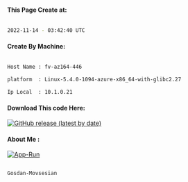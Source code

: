 
   
#### This Page Create at:

```bash

2022-11-14 - 03:42:40 UTC

```

#### Create By Machine:

```bash

Host Name : fv-az164-446

platform  : Linux-5.4.0-1094-azure-x86_64-with-glibc2.27

Ip Local  : 10.1.0.21

```
#### Download This code Here:

[![GitHub release (latest by date)](https://img.shields.io/github/v/release/Gosdan-Movsesian/Gosdan?style=for-the-badge&label=Download)](https://github.com/Gosdan-Movsesian/Gosdan/releases) 

</p> 

#### About Me :

[![App-Run](https://github.com/Gosdan-Movsesian/Gosdan/actions/workflows/App-Run.yml/badge.svg)](https://github.com/Gosdan-Movsesian/Gosdan/actions/workflows/App-Run.yml)

```bash

Gosdan-Movsesian

```

